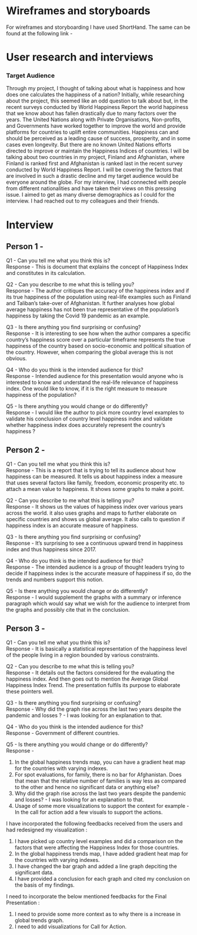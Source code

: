 # Wireframes and storyboards
For wireframes and storyboarding I have used ShortHand. The same can be found at the following link - 
<script src="https://carnegiemellon.shorthandstories.com/happiness-index-understanding-how-happy-a-nation-is/embed.js"></script>

# User research and interviews
### Target Audience

Through my project, I thought of talking about what is happiness and how does one calculates the happiness of a nation? Initially, while researching about the project, this seemed like an odd question to talk about but, in the recent surveys conducted by World Happiness Report the world happiness that we know about has fallen drastically due to many factors over the years. The United Nations along with Private Organisations, Non-profits, and Governments have worked together to improve the world and provide platforms for countries to uplift entire communities. Happiness can and should be perceived as a leading cause of success, prosperity, and in some cases even longevity. But there are no known United Nations efforts directed to improve or maintain the Happiness Indices of countries. I will be talking about two countries in my project, Finland and Afghanistan, where Finland is ranked first and Afghanistan is ranked last in the recent survey conducted by World Happiness Report. I will be covering the factors that are involved in such a drastic decline and my target audience would be everyone around the globe. For my interview, I had connected with people from different nationalities and have taken their views on this pressing issue. I aimed to get as many diverse demographics as I could for the interview. I had reached out to my colleagues and their friends.

# Interview 

## Person 1 - 
Q1 - Can you tell me what you think this is?
<br>Response - This is document that explains the concept of Happiness Index and constitutes in its calculation. 

Q2 - Can you describe to me what this is telling you?
<br>Response - The author critiques the accuracy of the happiness index and if its true happiness of the population using real-life examples such as Finland and Taliban’s take-over of Afghanistan. It further analyses how global average happiness has not been true representative of the population’s happiness by taking the Covid 19 pandemic as an example.

Q3 - Is there anything you find surprising or confusing?
<br>Response - It is interesting to see how when the author compares a specific country’s happiness score over a particular timeframe represents the true happiness of the country based on socio-economic and political situation of the country. However, when comparing the global average this is not obvious.

Q4 - Who do you think is the intended audience for this?
<br>Response - Intended audience for this presentation would anyone who is interested to know and understand the real-life relevance of happiness index. One would like to know, if it is the right measure to measure happiness of the population?

Q5 - Is there anything you would change or do differently?
<br>Response - I would like the author to pick more country level examples to validate his conclusion of country level happiness index and validate whether happiness index does accurately represent the country’s happiness ?

## Person 2 - 
Q1 - Can you tell me what you think this is?
<br>Response - This is a report that is trying to tell its audience about how happiness can be measured. It tells us about happiness index a measure that uses several factors like family, freedom, economic prosperity etc. to attach a mean value to happiness. It shows some graphs to make a point.

Q2 - Can you describe to me what this is telling you?
<br>Response - It shows us the values of happiness index over various years across the world. it also uses graphs and maps to further elaborate on specific countries and shows us global average. It also calls to question if happiness index is an accurate measure of happiness.

Q3 - Is there anything you find surprising or confusing?
<br>Response - It’s surprising to see a continuous upward trend in happiness index and thus happiness since 2017.

Q4 - Who do you think is the intended audience for this?
<br>Response - The intended audience is a group of thought leaders trying to decide if happiness index is the accurate measure of happiness if so, do the trends and numbers support this notion.

Q5 - Is there anything you would change or do differently?
<br>Response - I would supplement the graphs with a summary or inference paragraph which would say what we wish for the audience to interpret from the graphs and possibly cite that in the conclusion.

## Person 3 -
Q1 - Can you tell me what you think this is?
<br>Response - It is basically a statistical representation of the happiness level of the people living in a region bounded by various constraints.

Q2 - Can you describe to me what this is telling you?
<br>Response - It details out the factors considered for the evaluating the happiness index. And then goes out to mention the Average Global Happiness Index Trend. The presentation fulfils its purpose to elaborate these pointers well.

Q3 - Is there anything you find surprising or confusing?
<br>Response - Why did the graph rise across the last two years despite the pandemic and losses ? - I was looking for an explanation to that.

Q4 - Who do you think is the intended audience for this?
<br>Response - Government of different countries.

Q5 - Is there anything you would change or do differently?
<br>Response -  
1. In the global happiness trends map, you can have a gradient heat map for the countries with varying indexes.
2. For spot evaluations, for family, there is no bar for Afghanistan. Does that mean that the relative number of families is way less as compared to the other and hence no significant data or anything else?
3. Why did the graph rise across the last two years despite the pandemic and losses? - I was looking for an explanation to that.
4. Usage of some more visualizations to support the context for example - In the call for action add a few visuals to support the actions.

I have incorporated the following feedbacks received from the users and had redesigned my visualization :
1. I have picked up country level examples and did a comparison on the factors that were affecting the Happiness Index for those countries.
2. In the global happiness trends map, I have added gradient heat map for the countries with varying indexes.
3. I have changed the bar graph and added a line graph depciting the significant data.
4. I have provided a conclusion for each graph and cited my conclusion on the basis of my findings.

I need to incorporate the below mentioned feedbacks for the Final Presentation :
1. I need to provide some more context as to why there is a increase in global trends graph.
2. I need to add visualizations for Call for Action.
